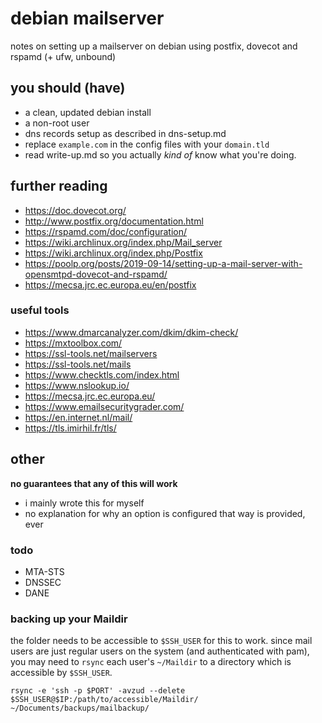 # debian mailserver

notes on setting up a mailserver on debian using postfix, dovecot and rspamd (+ ufw, unbound)

## you should (have)
* a clean, updated debian install
* a non-root user
* dns records setup as described in dns-setup.md
* replace `example.com` in the config files with your `domain.tld`
* read write-up.md so you actually _kind of_ know what you're doing.

## further reading
* https://doc.dovecot.org/
* http://www.postfix.org/documentation.html
* https://rspamd.com/doc/configuration/
* https://wiki.archlinux.org/index.php/Mail_server
* https://wiki.archlinux.org/index.php/Postfix
* https://poolp.org/posts/2019-09-14/setting-up-a-mail-server-with-opensmtpd-dovecot-and-rspamd/
* https://mecsa.jrc.ec.europa.eu/en/postfix

### useful tools
* https://www.dmarcanalyzer.com/dkim/dkim-check/
* https://mxtoolbox.com/
* https://ssl-tools.net/mailservers
* https://ssl-tools.net/mails
* https://www.checktls.com/index.html
* https://www.nslookup.io/
* https://mecsa.jrc.ec.europa.eu/
* https://www.emailsecuritygrader.com/
* https://en.internet.nl/mail/
* https://tls.imirhil.fr/tls/

## other

**no guarantees that any of this will work**

* i mainly wrote this for myself
* no explanation for why an option is configured that way is provided, ever

### todo
* MTA-STS
* DNSSEC
* DANE

### backing up your Maildir
the folder needs to be accessible to `$SSH_USER` for this to work. since mail users are just regular users on the system (and authenticated with pam), you may need to `rsync` each user's `~/Maildir` to a directory which is accessible by `$SSH_USER`.

`rsync -e 'ssh -p $PORT' -avzud --delete $SSH_USER@$IP:/path/to/accessible/Maildir/ ~/Documents/backups/mailbackup/`
